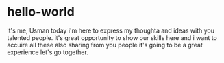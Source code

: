 # hello-world


it's me, Usman today i'm here to express my thoughta and ideas with you talented people.
it's great opportunity to show our skills here and i want to accuire all these also sharing from you people it's going to be a great experience let's go together.
